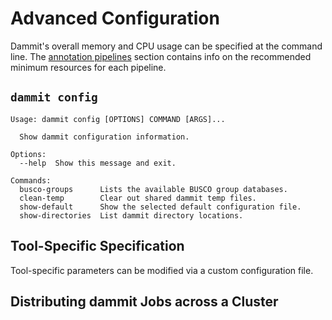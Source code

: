 # Advanced Configuration

Dammit's overall memory and CPU usage can be specified at the command line.
The [annotation pipelines](pipelines.md) section contains info on the
recommended minimum resources for each pipeline.


## **`dammit config`**

```
Usage: dammit config [OPTIONS] COMMAND [ARGS]...

  Show dammit configuration information.

Options:
  --help  Show this message and exit.

Commands:
  busco-groups      Lists the available BUSCO group databases.
  clean-temp        Clear out shared dammit temp files.
  show-default      Show the selected default configuration file.
  show-directories  List dammit directory locations.
```



## Tool-Specific Specification

Tool-specific parameters can be modified via a custom configuration file.


## Distributing dammit Jobs across a Cluster







